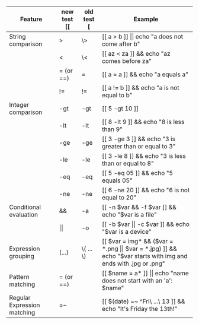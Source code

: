 
|**Feature**|**new test** [[|**old test** [|**Example**|
|--|--|--|--|
|String comparison|>|\\>|[[ a > b ]] \|\| echo "a does not come after b"|
||<|\\<|[[ az < za ]] && echo "az comes before za"|
||= (or ==)|=|[[ a = a ]] && echo "a equals a"|
||!=|!=|[[ a != b ]] && echo "a is not equal to b"|
|Integer comparison|-gt|-gt|[[ 5 -gt 10 ]] || echo "5 is not bigger than 10"|
||-lt|-lt|[[ 8 -lt 9 ]] && echo "8 is less than 9"|
||-ge|-ge|[[ 3 -ge 3 ]] && echo "3 is greater than or equal to 3"|
||-le|-le|[[ 3 -le 8 ]] && echo "3 is less than or equal to 8"|
||-eq|-eq|[[ 5 -eq 05 ]] && echo "5 equals 05"|
||-ne|-ne|[[ 6 -ne 20 ]] && echo "6 is not equal to 20"|
|Conditional evaluation|&&|-a|[[ -n \$var && -f \$var ]] && echo "$var is a file"|
||\|\||-o|[[ -b \$var \|\| -c \$var ]] && echo "\$var is a device"|
|Expression grouping|(...)|\\( ... \\)|[[ \$var = img* && (\$var = *.png \|\| \$var = *.jpg) ]] && echo "\$var starts with img and ends with .jpg or .png"|
|Pattern matching|= (or ==)||[[ \$name = a* ]] \|\| echo "name does not start with an 'a': \$name"|
|Regular Expression matching|=~||[[ \$(date) =~ ^Fri\\ ...\\ 13 ]] && echo "It's Friday the 13th!"|
